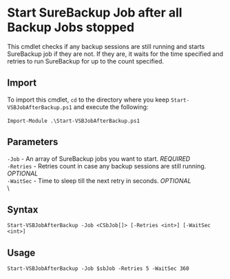 # Start SureBackup Job after all Backup Jobs stopped

This cmdlet checks if any backup sessions are still running and starts SureBackup job if they are not.
If they are, it waits for the time specified and retries to run SureBackup for up to the count specified.

## Import
To import this cmdlet, `cd` to the directory where you keep `Start-VSBJobAfterBackup.ps1` and execute the following: \
\
`Import-Module .\Start-VSBJobAfterBackup.ps1`

## Parameters
`-Job` - An array of SureBackup jobs you want to start. *REQUIRED* \
`-Retries` - Retries count in case any backup sessions are still running. *OPTIONAL* \
`-WaitSec` - Time to sleep till the next retry in seconds. *OPTIONAL* \
\

## Syntax
`Start-VSBJobAfterBackup -Job <CSbJob[]> [-Retries <int>] [-WaitSec <int>]`

## Usage

`Start-VSBJobAfterBackup -Job $sbJob -Retries 5 -WaitSec 360`
